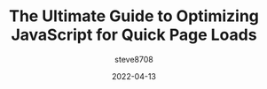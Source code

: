 ---
author: steve8708
date: 2022-04-13
permalink: false
publisher: builderio
tags:
  - guides
  - javascript
  - performance
  - optimization
target_url: https://www.builder.io/blog/the-ultimate-guide-to-optimizing-javascript-for-quick-page-loads
title: The Ultimate Guide to Optimizing JavaScript for Quick Page Loads
---